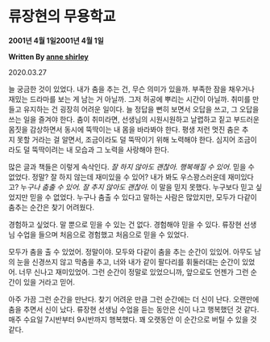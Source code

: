 # 류장현의 무용학교

**2001년 4월 1일2001년 4월 1일**

**Written By [anne shirley](https://www.todayitanzada.com/dance?author=600ccc46fca7d614a7dbe498)**

2020.03.27

늘 궁금한 것이 있었다. 내가 춤을 추는 건, 무슨 의미가 있을까. 부족한 잠을 채우거나 재밌는 드라마를 보는 게 남는 거 아닐까. 그저 허공에 뿌리는 시간이 아닐까. 취미를 만들고 유지하는 건 굉장히 어려운 일이다. 늘 정답을 뻔히 보면서 오답을 쓰고, 그 오답을 쓰는 일을 즐겨야 한다. 춤이 취미라면, 선생님의 시원시원하고 날렵하고 짙고 부드러운 몸짓을 감상하면서 동시에 뚝딱이는 내 몸을 바라봐야 한다. 평생 저런 멋진 춤은 추지 못할 거라는 걸 알면서, 조금이라도 덜 뚝딱이기 위해 노력해야 한다. 심지어 조금이라도 덜 뚝딱이려는 내 모습과 그 노력을 사랑해야 한다.

많은 글과 책들은 이렇게 속삭인다. *잘 하지 않아도 괜찮아. 행복해질 수 있어*. 믿을 수 없었다. 정말? 잘 하지 않는데 재미있을 수 있어? 내가 봐도 우스꽝스러운데 재미있다고? 누*구나 춤출 수 있어. 잘 추지 않아도 괜찮아.* 이 말을 믿지 못했다. 누구보다 믿고 싶었지만 믿을 수 없었다. 누구나 춤출 수 있다고 말하는 사람은 많았지만, 모두가 다같이 춤추는 순간은 찾기 어려웠다.

경험하고 싶었다. 말 뿐으로 믿을 수 있는 건 없다. 경험해야 믿을 수 있다. 류장현 선생님 수업을 들으며 처음으로 경험했고 처음으로 믿을 수 있었다.

모두가 춤을 출 수 있었어. 정말이야. 모두와 다같이 춤을 추는 순간이 있있어. 아무도 남의 눈을 신경쓰지 않고 막춤을 추고, 너와 내가 같이 팔다리를 휘둘러대는 순간이 있었어. 너무 신나고 재미있었어. 그런 순간이 정말로 있었으니까, 앞으로도 언젠가 그런 순간이 있을 거라고 믿어.

아주 가끔 그런 순간을 만난다. 찾기 어려운 만큼 그런 순간에는 더 신이 난다. 오랜만에 춤을 추면서 신이 났다. 류장현 선생님 수업을 듣는 동안은 신이 나고 행복했던 것 같다. 매주 수요일 7시반부터 9시반까지 행복했다. 꽤 오랫동안 이 순간으로 버틸 수 있을 것 같다.